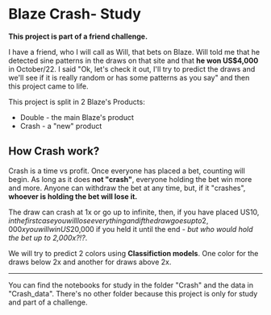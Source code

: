 # Blaze Crash- Study
**This project is part of a friend challenge.**

I have a friend, who I will call as Will, that bets on Blaze. Will told me that he detected sine patterns in the draws on that site and that **he won US$4,000** in October/22. I said "Ok, let's check it out, I'll try to predict the draws and we'll see if it is really random or has some patterns as you say" and then this project came to life.

This project is split in 2 Blaze's Products:
* Double - the main Blaze's product
* Crash  - a "new" product

## How Crash work?
Crash is a time vs profit. Once everyone has placed a bet, counting will begin. As long as it does **not "crash"**, everyone holding the bet win more and more. Anyone can withdraw the bet at any time, but, if it "crashes", **whoever is holding the bet will lose it.**

The draw can crash at 1x or go up to infinite, then, if you have placed US$10, in the first case you will lose everything and if the draw goes up to 2,000x you will win US$20,000 if you held it until the end - _but who would hold the bet up to 2,000x?!?_.

We will try to predict 2 colors using **Classifiction models**. One color for the draws below 2x and another for draws above 2x.

---
You can find the notebooks for study in the folder "Crash" and the data in "Crash_data". There's no other folder because this project is only for study and part of a challenge.